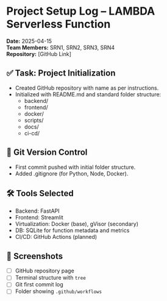 # Project Setup Log – LAMBDA Serverless Function

**Date:** 2025-04-15  
**Team Members:** SRN1, SRN2, SRN3, SRN4  
**Repository:** [GitHub Link]

## ✅ Task: Project Initialization

- Created GitHub repository with name as per instructions.
- Initialized with README.md and standard folder structure:
  - backend/
  - frontend/
  - docker/
  - scripts/
  - docs/
  - ci-cd/

## 🔁 Git Version Control

- First commit pushed with initial folder structure.
- Added .gitignore (for Python, Node, Docker).

## 🛠️ Tools Selected

- Backend: FastAPI
- Frontend: Streamlit
- Virtualization: Docker (base), gVisor (secondary)
- DB: SQLite for function metadata and metrics
- CI/CD: GitHub Actions (planned)

## 📸 Screenshots

- [ ] GitHub repository page
- [ ] Terminal structure with `tree`
- [ ] Git first commit log
- [ ] Folder showing `.github/workflows`
